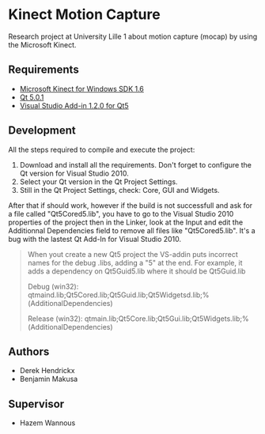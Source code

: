 Kinect Motion Capture
=====================
Research project at University Lille 1 about motion capture (mocap) by using the Microsoft Kinect.

Requirements
------------
* [Microsoft Kinect for Windows SDK 1.6](http://www.microsoft.com/en-us/kinectforwindows/develop/developer-downloads.aspx)
* [Qt 5.0.1](http://releases.qt-project.org/qt5/5.0.1/qt-windows-opensource-5.0.1-msvc2010_32-x86-offline.exe)
* [Visual Studio Add-in 1.2.0 for Qt5](http://releases.qt-project.org/vsaddin/qt-vs-addin-1.2.0-opensource.exe)

Development
-----------
All the steps required to compile and execute the project:

1. Download and install all the requirements. Don't forget to configure the Qt version for Visual Studio 2010.
2. Select your Qt version in the Qt Project Settings.
3. Still in the Qt Project Settings, check: Core, GUI and Widgets.

After that if should work, however if the build is not successfull and ask for a file called "Qt5Cored5.lib", you have to go to the Visual Studio 2010 properties of the project then in the Linker, look at the Input and edit the Additionnal Dependencies field to remove all files like "Qt5Cored5.lib". It's a bug with the lastest Qt Add-In for Visual Studio 2010.

> When yout create a new Qt5 project the VS-addin puts incorrect names for the debug .libs, adding a "5" at the end.
> For example, it adds a dependency on Qt5Guid5.lib where it should be Qt5Guid.lib
>
> Debug (win32): qtmaind.lib;Qt5Cored.lib;Qt5Guid.lib;Qt5Widgetsd.lib;%(AdditionalDependencies)
>
> Release (win32): qtmain.lib;Qt5Core.lib;Qt5Gui.lib;Qt5Widgets.lib;%(AdditionalDependencies)

Authors
-------
* Derek Hendrickx
* Benjamin Makusa

Supervisor
----------
* Hazem Wannous

